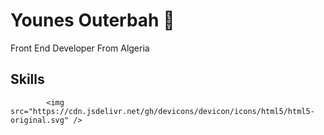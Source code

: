 # Younes Outerbah 👋

Front End Developer From Algeria
          
## Skills


            <img src="https://cdn.jsdelivr.net/gh/devicons/devicon/icons/html5/html5-original.svg" />
                    
          
          
          

